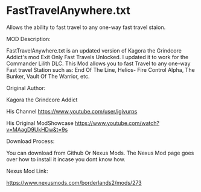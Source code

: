 # FastTravelAnywhere.txt
Allows the ability to fast travel to any one-way fast travel staion.

MOD Description:

FastTravelAnywhere.txt is an updated version of Kagora the Grindcore Addict's mod Exit Only Fast Travels Unlocked. I updated it to work for the Commander Lilith DLC. This Mod allows you to fast Travel to any one-way Fast travel Station such as: End Of The Line, Helios- Fire Control Alpha, The Bunker, Vault Of The Warrior, etc.

Original Author:

Kagora the Grindcore Addict

His Channel
https://www.youtube.com/user/igivurps

His Original ModShowcase
https://www.youtube.com/watch?v=MAagD9UkHDw&t=9s

Download Process:

You can download from Github Or Nexus Mods. The Nexus Mod page goes over how to install it incase you dont know how.

Nexus Mod Link:

https://www.nexusmods.com/borderlands2/mods/273
